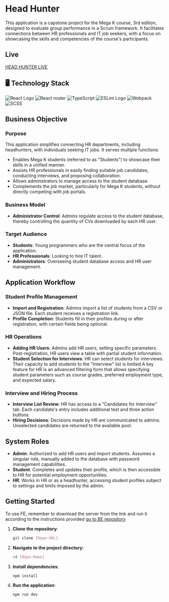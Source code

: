 #  Head Hunter

This application is a capstone project for the Mega K course, 3rd edition, designed to evaluate group performance in a Scrum framework. It facilitates connections between HR professionals and IT job seekers, with a focus on showcasing the skills and competencies of the course's participants.



## Live 

[HEAD HUNTER LIVE](https://head-hunter-ynt4.onrender.com/)

 ## 🖥️ Technology Stack

![React Logo](https://img.shields.io/badge/React-61DAFB.svg?style=for-the-badge&logo=React&logoColor=black) ![React router](https://img.shields.io/badge/React%20Router-CA4245.svg?style=for-the-badge&logo=React-Router&logoColor=white) ![TypeScript](https://img.shields.io/badge/TypeScript-3178C6.svg?style=for-the-badge&logo=TypeScript&logoColor=white) ![ESLint Logo](https://img.shields.io/badge/ESLint-4B32C3.svg?style=for-the-badge&logo=ESLint&logoColor=white) ![Webpack](https://img.shields.io/badge/Webpack-8DD6F9.svg?style=for-the-badge&logo=Webpack&logoColor=black)  ![SCSS](https://img.shields.io/badge/Sass-CC6699.svg?style=for-the-badge&logo=Sass&logoColor=white)

##  Business Objective

### Purpose
This application simplifies connecting HR departments, including headhunters, with individuals seeking IT jobs. It serves multiple functions:
- Enables Mega K students (referred to as "Students") to showcase their skills in a unified manner.
- Assists HR professionals in easily finding suitable job candidates, conducting interviews, and proposing collaboration.
- Allows administrators to manage access to the student database.
- Complements the job market, particularly for Mega K students, without directly competing with job portals.

### Business Model
- **Administrator Control**: Admins regulate access to the student database, thereby controlling the quantity of CVs downloaded by each HR user.

### Target Audience
- **Students**: Young programmers who are the central focus of the application.
- **HR Professionals**: Looking to hire IT talent.
- **Administrators**: Overseeing student database access and HR user management.

## Application Workflow

### Student Profile Management
- **Import and Registration**: Admins import a list of students from a CSV or JSON file. Each student receives a registration link.
- **Profile Completion**: Students fill in their profiles during or after registration, with certain fields being optional.

### HR Operations
- **Adding HR Users**: Admins add HR users, setting specific parameters. Post-registration, HR users view a table with partial student information.
- **Student Selection for Interviews**: HR can select students for interviews. Their capacity to add students to the "Interview" list is limited.A key feature for HR is an advanced filtering form that allows specifying student parameters such as course grades, preferred employment type, and expected salary.

### Interview and Hiring Process
- **Interview List Review**: HR has access to a "Candidates for Interview" tab. Each candidate's entry includes additional text and three action buttons.
- **Hiring Decisions**: Decisions made by HR are communicated to admins. Unselected candidates are returned to the available pool.

## System Roles

- **Admin**: Authorized to add HR users and import students. Assumes a singular role, manually added to the database with password management capabilities.
- **Student**: Completes and updates their profile, which is then accessible to HR for potential employment opportunities.
- **HR**: Works in HR or as a headhunter, accessing student profiles subject to settings and limits imposed by the admin.

## Getting Started 

To use FE, remember to download the server from the link and run it according to the instructions provided 
[go to BE repository](..............)

1. **Clone the repository**:
   ```bash
   git clone [Repo-URL]
   ```

2. **Navigate to the project directory**:
   ```bash
   cd [Repo-Name]
   ```

3. **Install dependencies**:
   ```bash
   npm install
   ```

4. **Run the application**:
   ```bash
   npm run dev
   ```



  